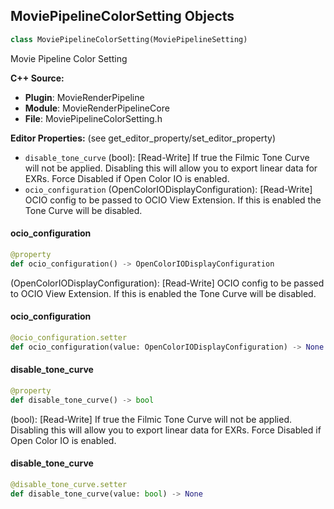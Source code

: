 ## MoviePipelineColorSetting Objects

```python
class MoviePipelineColorSetting(MoviePipelineSetting)
```

Movie Pipeline Color Setting

**C++ Source:**

- **Plugin**: MovieRenderPipeline
- **Module**: MovieRenderPipelineCore
- **File**: MoviePipelineColorSetting.h

**Editor Properties:** (see get_editor_property/set_editor_property)

- ``disable_tone_curve`` (bool):  [Read-Write] If true the Filmic Tone Curve will not be applied. Disabling this will allow you to export linear data for EXRs. Force Disabled if Open Color IO is enabled.
- ``ocio_configuration`` (OpenColorIODisplayConfiguration):  [Read-Write] OCIO config to be passed to OCIO View Extension. If this is enabled the Tone Curve will be disabled.

<a id="unreal.MoviePipelineColorSetting.ocio_configuration"></a>

#### ocio_configuration

```python
@property
def ocio_configuration() -> OpenColorIODisplayConfiguration
```

(OpenColorIODisplayConfiguration):  [Read-Write] OCIO config to be passed to OCIO View Extension. If this is enabled the Tone Curve will be disabled.

<a id="unreal.MoviePipelineColorSetting.ocio_configuration"></a>

#### ocio_configuration

```python
@ocio_configuration.setter
def ocio_configuration(value: OpenColorIODisplayConfiguration) -> None
```

<a id="unreal.MoviePipelineColorSetting.disable_tone_curve"></a>

#### disable_tone_curve

```python
@property
def disable_tone_curve() -> bool
```

(bool):  [Read-Write] If true the Filmic Tone Curve will not be applied. Disabling this will allow you to export linear data for EXRs. Force Disabled if Open Color IO is enabled.

<a id="unreal.MoviePipelineColorSetting.disable_tone_curve"></a>

#### disable_tone_curve

```python
@disable_tone_curve.setter
def disable_tone_curve(value: bool) -> None
```

<a id="unreal.MoviePipelineCommandLineEncoder"></a>